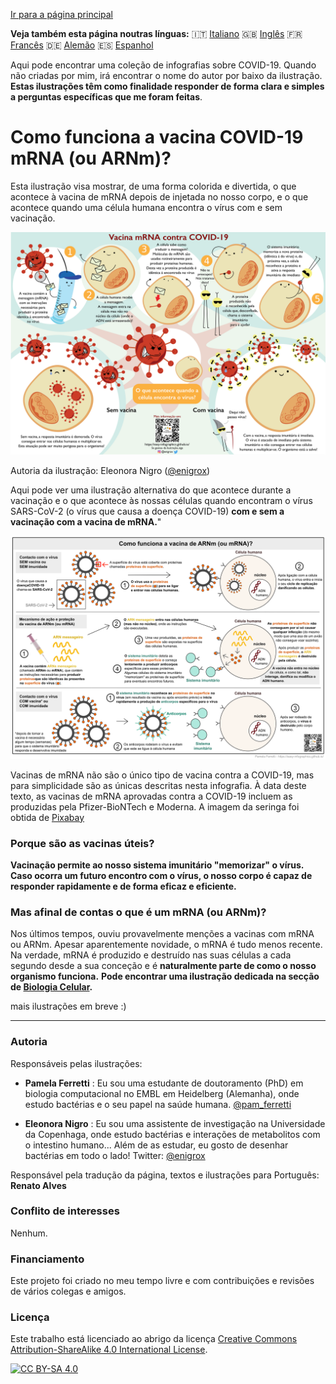 [Ir para a página principal](https://easy-infographics.github.io/pt/)

**Veja também esta página noutras línguas:** 🇮🇹 [Italiano](../it/) 🇬🇧 [Inglês](../en/) 🇫🇷 [Francês](../pt/) 🇩🇪 [Alemão](../de/) 🇪🇸 [Espanhol](../es/)

Aqui pode encontrar uma coleção de infografias sobre COVID-19.
Quando não criadas por mim, irá encontrar o nome do autor por baixo da ilustração.
**Estas ilustrações têm como finalidade responder de forma clara e simples a
perguntas específicas que me foram feitas**.


# Como funciona a vacina COVID-19 mRNA (ou ARNm)?

Esta ilustração visa mostrar, de uma forma colorida e divertida, o que acontece à vacina de mRNA depois de injetada no nosso corpo,
e o que acontece quando uma célula humana encontra o vírus com e sem vacinação.

[![How does the mRNA vaccine work - portughese cartoon version](images/cartoon_vaccine_PT.png)](images/cartoon_vaccine_PT.png)

Autoria da ilustração: Eleonora Nigro ([@enigrox](https://twitter.com/enigrox))

Aqui pode ver uma ilustração alternativa do que acontece durante a vacinação e o que acontece às nossas células quando encontram o vírus SARS-CoV-2 (o vírus que causa a doença COVID-19) **com e sem a vacinação com a vacina de mRNA.**" 

[![Como funciona a vacina mRNA - versão portuguesa](images/vaccine_PT.png)](images/vaccine_PT.png)

Vacinas de mRNA não são o único tipo de vacina contra a COVID-19, mas para simplicidade são as únicas descritas nesta infografia.
À data deste texto, as vacinas de mRNA aprovadas contra a COVID-19 incluem as produzidas pela Pfizer-BioNTech e Moderna. A imagem da seringa foi obtida de [Pixabay](https://pixabay.com/users/janjf93-3084263/)

### Porque são as vacinas úteis?
**Vacinação permite ao nosso sistema imunitário "memorizar" o vírus. Caso ocorra um futuro encontro com o vírus, o nosso corpo é capaz de responder
rapidamente e de forma eficaz e eficiente.**

### Mas afinal de contas o que é um mRNA (ou ARNm)?

Nos últimos tempos, ouviu provavelmente menções a vacinas com mRNA ou ARNm.
Apesar aparentemente novidade, o mRNA é tudo menos recente. Na verdade, mRNA é
produzido e destruído nas suas células a cada segundo desde a sua conceção e é
**naturalmente parte de como o nosso organismo funciona.**
**Pode encontrar uma ilustração dedicada na secção de [Biologia Celular](https://easy-infographics.github.io/Cell_Biology).**

mais ilustrações em breve :)

***

### Autoria

Responsáveis pelas ilustrações:
 
* **Pamela Ferretti** : Eu sou uma estudante de doutoramento (PhD) em biologia computacional no EMBL em Heidelberg (Alemanha), onde estudo bactérias e o seu papel na saúde humana. [@pam_ferretti](https://twitter.com/pam_ferretti)
 
* **Eleonora Nigro** : Eu sou uma assistente de investigação na Universidade da Copenhaga, onde estudo bactérias e interações de metabolitos com o intestino humano... Além de as estudar, eu gosto de desenhar bactérias em todo o lado! Twitter: [@enigrox](https://twitter.com/enigrox)
 
Responsável pela tradução da página, textos e ilustrações para Português: **Renato Alves**

### Conflito de interesses

Nenhum.

### Financiamento

Este projeto foi criado no meu tempo livre e com contribuições e revisões de vários
colegas e amigos.

### Licença

Este trabalho está licenciado ao abrigo da licença
[Creative Commons Attribution-ShareAlike 4.0 International License][cc-by-sa].

[![CC BY-SA 4.0][cc-by-sa-image]][cc-by-sa]

[cc-by-sa]: http://creativecommons.org/licenses/by-sa/4.0/
[cc-by-sa-image]: https://licensebuttons.net/l/by-sa/4.0/88x31.png
[cc-by-sa-shield]: https://img.shields.io/badge/License-CC%20BY--SA%204.0-lightgrey.svg
